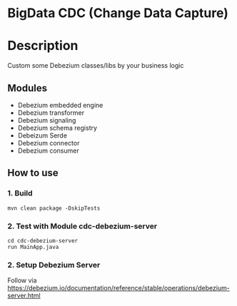 
# BigData CDC (Change Data Capture)

# Description
Custom some Debezium classes/libs  by your business logic


## Modules
- Debezium embedded engine
- Debezium transformer
- Debezium signaling
- Debezium schema registry
- Debeizum Serde
- Debezium connector
- Debezium consumer

## How to use
### 1. Build
```shell
mvn clean package -DskipTests
```
### 2. Test with Module cdc-debezium-server
```shell
cd cdc-debezium-server 
run MainApp.java
```

### 2. Setup Debezium Server
Follow via https://debezium.io/documentation/reference/stable/operations/debezium-server.html